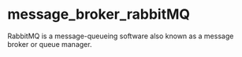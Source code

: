 # message_broker_rabbitMQ
RabbitMQ is a message-queueing software also known as a message broker or queue manager. 
